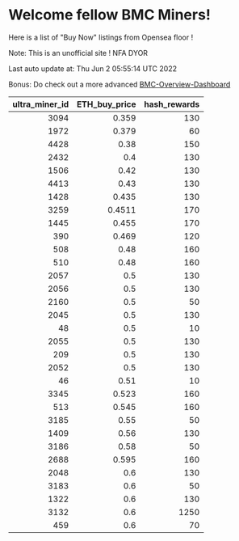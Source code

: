 # Welcome fellow BMC Miners!
Here is a list of "Buy Now" listings from Opensea floor !

Note: This is an unofficial site ! NFA DYOR

Last auto update at: Thu Jun  2 05:55:14 UTC 2022

Bonus: Do check out a more advanced [BMC-Overview-Dashboard](https://dune.com/defifunk/BMC-Overview-Dashboard)


|   ultra_miner_id |   ETH_buy_price |   hash_rewards |
|-----------------:|----------------:|---------------:|
|             3094 |          0.359  |            130 |
|             1972 |          0.379  |             60 |
|             4428 |          0.38   |            150 |
|             2432 |          0.4    |            130 |
|             1506 |          0.42   |            130 |
|             4413 |          0.43   |            130 |
|             1428 |          0.435  |            130 |
|             3259 |          0.4511 |            170 |
|             1445 |          0.455  |            170 |
|              390 |          0.469  |            120 |
|              508 |          0.48   |            160 |
|              510 |          0.48   |            160 |
|             2057 |          0.5    |            130 |
|             2056 |          0.5    |            130 |
|             2160 |          0.5    |             50 |
|             2045 |          0.5    |            130 |
|               48 |          0.5    |             10 |
|             2055 |          0.5    |            130 |
|              209 |          0.5    |            130 |
|             2052 |          0.5    |            130 |
|               46 |          0.51   |             10 |
|             3345 |          0.523  |            160 |
|              513 |          0.545  |            160 |
|             3185 |          0.55   |             50 |
|             1409 |          0.56   |            130 |
|             3186 |          0.58   |             50 |
|             2688 |          0.595  |            160 |
|             2048 |          0.6    |            130 |
|             3183 |          0.6    |             50 |
|             1322 |          0.6    |            130 |
|             3132 |          0.6    |           1250 |
|              459 |          0.6    |             70 |